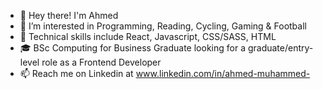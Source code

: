 - 👋 Hey there! I'm Ahmed
- 👀 I’m interested in Programming, Reading, Cycling, Gaming & Football
- 🌱 Technical skills include React, Javascript, CSS/SASS, HTML 
- :mortar_board:  BSc Computing for Business Graduate looking for a graduate/entry-level role as a Frontend Developer
- 📫 Reach me on Linkedin at www.linkedin.com/in/ahmed-muhammed-
